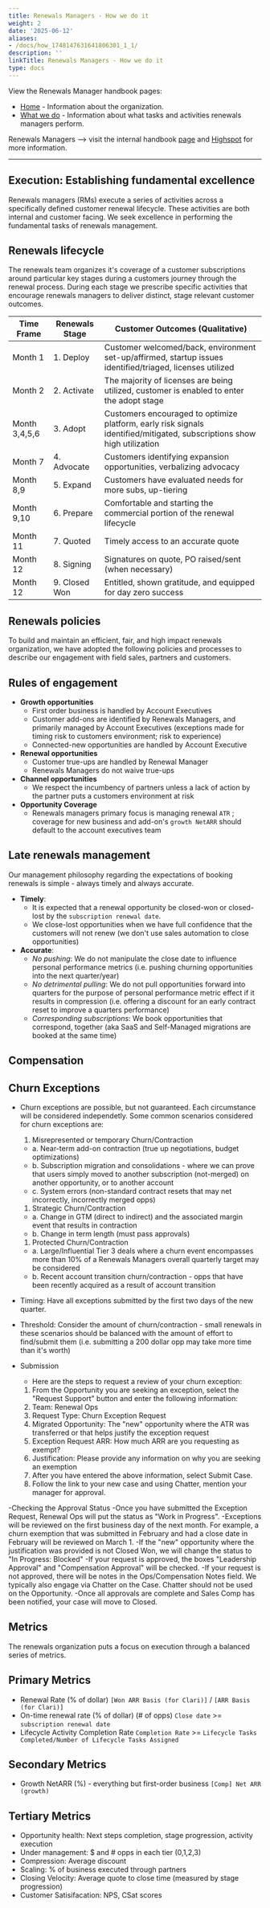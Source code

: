 ```yaml
---
title: Renewals Managers - How we do it
weight: 2
date: '2025-06-12'
aliases:
- /docs/how_1748147631641806301_1_1/
description: ''
linkTitle: Renewals Managers - How we do it
type: docs
---
```


View the Renewals Manager handbook pages:

- [Home](/handbook/customer-success/renewals-managers/home) - Information about the organization.
- [What we do](/handbook/customer-success/renewals-managers/what) - Information about what tasks and activities renewals managers perform.

Renewals Managers --> visit the internal handbook [page](https://internal.gitlab.com/handbook/sales/go-to-market/renewals/) and [Highspot](https://gitlab.highspot.com/items/65831c38686f413428300ccd?lfrm=isd.9) for more information.

---

## Execution: Establishing fundamental excellence

Renewals managers (RMs) execute a series of activities across a specifically defined customer renewal lifecycle. These activities are both internal and customer facing. We seek excellence in performing the fundamental tasks of renewals management.

## Renewals lifecycle

The renewals team organizes it's coverage of a customer subscriptions around particular key stages during a customers journey through the renewal process. During each stage we prescribe specific activities that encourage renewals managers to deliver distinct, stage relevant customer outcomes.

| Time Frame | Renewals Stage | Customer Outcomes (Qualitative)                                          |
|-------|--------|-------------------------------------------------------------------------------------|
| Month 1    | 1. Deploy      | Customer welcomed/back, environment set-up/affirmed, startup issues identified/triaged, licenses utilized |
| Month 2    | 2. Activate    | The majority of licenses are being utilized, customer is enabled to enter the adopt stage |
| Month 3,4,5,6 | 3. Adopt | Customers encouraged to optimize platform, early risk signals identified/mitigated, subscriptions show high utilization |
| Month 7    | 4. Advocate    | Customers identifying expansion opportunities, verbalizing advocacy        |
| Month 8,9 | 5. Expand      | Customers have evaluated needs for more subs, up-tiering                     |
| Month 9,10| 6. Prepare     | Comfortable and starting the commercial portion of the renewal lifecycle     |
| Month 11   | 7. Quoted      | Timely access to an accurate quote                                          |
| Month 12   | 8. Signing     | Signatures on quote, PO raised/sent (when necessary)                         |
| Month 12   | 9. Closed Won  | Entitled, shown gratitude, and equipped for day zero success                  |

## Renewals policies

To build and maintain an efficient, fair, and high impact renewals organization, we have adopted the following policies and processes to describe our engagement with field sales, partners and customers.

## Rules of engagement

- **Growth opportunities**
  - First order business is handled by Account Executives
  - Customer add-ons are identified by Renewals Managers, and primarily managed by Account Executives (exceptions made for timing risk to customers environment; risk to experience)
  - Connected-new opportunities are handled by Account Executive
- **Renewal opportunities**
  - Customer true-ups are handled by Renewal Manager
  - Renewals Managers do not waive true-ups
- **Channel opportunities**
  - We respect the incumbency of partners unless a lack of action by the partner puts a customers environment at risk
- **Opportunity Coverage**
  - Renewals managers primary focus is managing renewal `ATR` ; coverage for new business and add-on's `growth NetARR` should default to the account executives team

## Late renewals management

Our management philosophy regarding the expectations of booking renewals is simple - always timely and always accurate.

- **Timely**:
  - It is expected that a renewal opportunity be closed-won or closed-lost by the `subscription renewal date`.
  - We close-lost opportunities when we have full confidence that the customers will not renew (we don't use sales automation to close opportunities)
- **Accurate**:
  - *No pushing*: We do not manipulate the close date to influence personal performance metrics (i.e. pushing churning opportunities into the next quarter/year)
  - *No detrimental pulling*: We do not pull opportunities forward into quarters for the purpose of personal performance metric effect if it results in compression (i.e. offering a discount for an early contract reset to improve a quarters performance)
  - *Corresponding subscriptions*: We book opportunities that correspond, together (aka SaaS and Self-Managed migrations are booked at the same time)

## Compensation

## Churn Exceptions

- Churn exceptions are possible, but not guaranteed. Each circumstance will be considered independetly. Some common scenarios considered for churn exceptions are:
  1. Misrepresented or temporary Churn/Contraction
  - a. Near-term add-on contraction (true up negotiations, budget optimizations)
  - b. Subscription migration and consolidations - where we can prove that users simply moved to another subscription (not-merged) on another opportunity, or to another account
  - c. System errors (non-standard contract resets that may net incorrectly, incorrectly merged opps)
  1. Strategic Churn/Contraction
  - a. Change in GTM (direct to indirect) and the associated margin event that results in contraction
  - b. Change in term length (must pass approvals)
  1. Protected Churn/Contraction
  - a. Large/Influential Tier 3 deals where a churn event encompasses more than 10% of a Renewals Managers overall quarterly target may be considered
  - b. Recent account transition churn/contraction - opps that have been recently acquired as a result of account transition

- Timing: Have all exceptions submitted by the first two days of the new quarter.
- Threshold: Consider the amount of churn/contraction - small renewals in these scenarios should be balanced with the amount of effort to find/submit them (i.e. submitting a 200 dollar opp may take more time than it's worth)

- Submission
  - Here are the steps to request a review of your churn exception: 
  1. From the Opportunity you are seeking an exception, select the "Request Support" button and enter the following information: 
  2. Team: Renewal Ops 
  3. Request Type: Churn Exception Request 
  4. Migrated Opportunity: The "new" opportunity where the ATR was transferred or that helps justify the exception request
  5. Exception Request ARR: How much ARR are you requesting as exempt? 
  6. Justification: Please provide any information on why you are seeking an exemption 
  7. After you have entered the above information, select Submit Case.
  8. Follow the link to your new case and using Chatter, mention your manager for approval. 

-Checking the Approval Status
  -Once you have submitted the Exception Request, Renewal Ops will put the status as "Work in Progress". 
  -Exceptions will be reviewed on the first business day of the next month. For example, a churn exemption that was submitted in February and had a close date in February will be reviewed on March 1. 
  -If the "new" opportunity where the justification was provided is not Closed Won, we will change the status to "In Progress: Blocked" 
  -If your request is approved, the boxes "Leadership Approval" and "Compensation Approval" will be checked. 
  -If your request is not approved, there will be notes in the Ops/Compensation Notes field. We typically also engage via Chatter on the Case. Chatter should not be used on the Opportunity. 
  -Once all approvals are complete and Sales Comp has been notified, your case will move to Closed. 

## Metrics

The renewals organization puts a focus on execution through a balanced series of metrics.

## Primary Metrics

- Renewal Rate (% of dollar)
   `[Won ARR Basis (for Clari)]` / `[ARR Basis (for Clari)]`
- On-time renewal rate (% of dollar) (# of opps)
  `Close date` >= `subscription renewal date`
- Lifecycle Activity Completion Rate
  `Completion Rate` >= `Lifecycle Tasks Completed/Number of Lifecycle Tasks Assigned`  

## Secondary Metrics

- Growth NetARR (%)  - everything but first-order business
`[Comp] Net ARR (growth)`

## Tertiary Metrics

- Opportunity health: Next steps completion, stage progression, activity execution
- Under management: $ and # opps in each tier (0,1,2,3)
- Compression: Average discount
- Scaling: % of business executed through partners
- Closing Velocity: Average quote to close time (measured by stage progression)
- Customer Satisifacation: NPS, CSat scores
